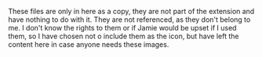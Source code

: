These files are only in here as a copy, they are not part of the extension and have nothing to do with it.
They are not referenced, as they don't belong to me. I don't know the rights to them or if Jamie would be upset if I used them,
so I have chosen not o include them as the icon, but have left the  content here in case anyone needs these images.

